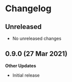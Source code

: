 # Changelog

## Unreleased

- No unreleased changes

## 0.9.0 (27 Mar 2021)

**Other Updates**
- Initial release
